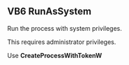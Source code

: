 ## VB6 RunAsSystem
Run the process with system privileges.

This requires administrator privileges.

Use **CreateProcessWithTokenW**